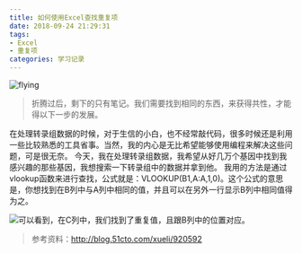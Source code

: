 ```yaml
---
title: 如何使用Excel查找重复项
date: 2018-09-24 21:29:31
tags: 
- Excel
- 重复项
categories: 学习记录
---
```


![flying](https://upload-images.jianshu.io/upload_images/3478485-3028f91254eb81be.jpg?imageMogr2/auto-orient/strip%7CimageView2/2/w/1240)

> 折腾过后，剩下的只有笔记。我们需要找到相同的东西，来获得共性，才能得以下一步的发展。



<!--less-->

在处理转录组数据的时候，对于生信的小白，也不经常敲代码，很多时候还是利用一些比较熟悉的工具省事。当然，我的内心是无比希望能够使用编程来解决这些问题，可是很无奈。
今天，我在处理转录组数据，我希望从好几万个基因中找到我感兴趣的那些基因，我想搜索一下转录组中的数据并拿到他。
我用的方法是通过vlookup函数来进行查找，公式就是：VLOOKUP(B1,A:A,1,0)。这个公式的意思是，你想找到在B列中与A列中相同的值，并且可以在另外一行显示B列中相同值得为之。

![可以看到，在C列中，我们找到了重复值，且跟B列中的位置对应。](https://upload-images.jianshu.io/upload_images/3478485-75012f75ac9aa958.png?imageMogr2/auto-orient/strip%7CimageView2/2/w/1240)

> 参考资料：http://blog.51cto.com/xueli/920592